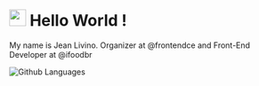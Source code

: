 # <h1><img src="https://emojis.slackmojis.com/emojis/images/1531849430/4246/blob-sunglasses.gif?1531849430" width="30"/> Hello World ! </h1>

My name is Jean Livino. Organizer at @frontendce and Front-End Developer at @ifoodbr

![Github Languages](https://github-readme-stats.vercel.app/api/top-langs/?username=jeanlivino&layout=compact&count_private=true&theme=dracula)
